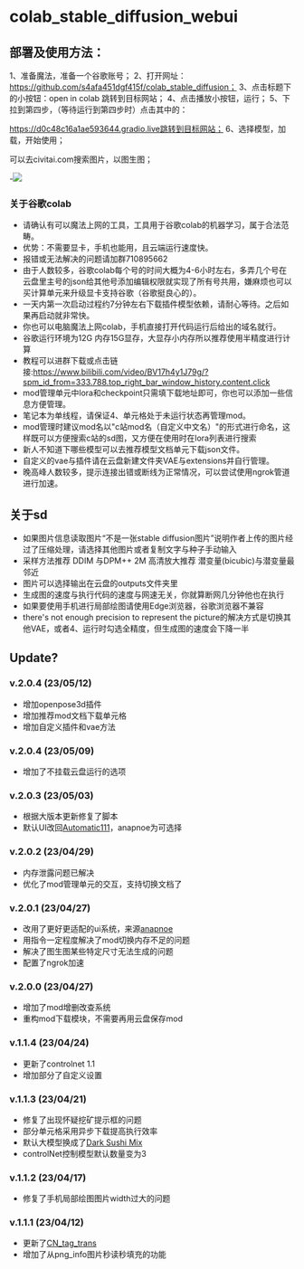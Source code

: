 # **colab_stable_diffusion_webui**
## 部署及使用方法：
1、准备魔法，准备一个谷歌账号；
2、打开网址：https://github.com/s4afa451dgf415f/colab_stable_diffusion；
3、点击标题下的小按钮：open in colab 跳转到目标网站；
4、点击播放小按钮，运行；
5、下拉到第四步，（等待运行到第四步时）点击其中的：

https://d0c48c16a1ae593644.gradio.live跳转到目标网站；
6、选择模型，加载，开始使用；

可以去civitai.com搜索图片，以图生图；


-[![](https://img.shields.io/static/v1?message=Open%20in%20Colab&logo=googlecolab&labelColor=5c5c5c&color=0f80c1&label=%20&style=flat)](https://colab.research.google.com/github/s4afa451dgf415f/colab_stable_diffusion/blob/main/%E4%BA%91stable_diffusion(%E4%BF%AE%E5%A4%8D%E6%8C%96%E7%9F%BF%E5%AB%8C%E7%96%91).ipynb)<br>


### 关于谷歌colab
- 请确认有可以魔法上网的工具，工具用于谷歌colab的机器学习，属于合法范畴。 
- 优势：不需要显卡，手机也能用，且云端运行速度快。
- 报错或无法解决的问题请加群710895662
- 由于人数较多，谷歌colab每个号的时间大概为4-6小时左右，多弄几个号在云盘里主号的json给其他号添加编辑权限就实现了所有号共用，嫌麻烦也可以买计算单元来升级显卡支持谷歌（谷歌挺良心的）。
- 一天内第一次启动过程约7分钟左右下载插件模型依赖，请耐心等待。之后如果再启动就非常快。 
- 你也可以电脑魔法上网colab，手机直接打开代码运行后给出的域名就行。
- 谷歌运行环境为12G 内存15G显存，大显存小内存所以推荐使用半精度进行计算
- 教程可以进群下载或点击链接:https://www.bilibili.com/video/BV17h4y1J79g/?spm_id_from=333.788.top_right_bar_window_history.content.click
- mod管理单元中lora和checkpoint只需填下载地址即可，你也可以添加一些信息方便管理。
- 笔记本为单线程，请保证4、单元格处于未运行状态再管理mod。
- mod管理时建议mod名以"c站mod名（自定义中文名）"的形式进行命名，这样既可以方便搜索c站的sd图，又方便在使用时在lora列表进行搜索
- 新人不知道下哪些模型可以去推荐模型文档单元下载json文件。
- 自定义的vae与插件请在云盘新建文件夹VAE与extensions并自行管理。
- 晚高峰人数较多，提示连接出错或断线为正常情况，可以尝试使用ngrok管道进行加速。
 
 ## 关于sd
 - 如果图片信息读取图片“不是一张stable diffusion图片”说明作者上传的图片经过了压缩处理，请选择其他图片或者复制文字与种子手动输入
 - 采样方法推荐 DDIM 与DPM++ 2M 高清放大推荐 潜变量(bicubic)与潜变量最邻近
 - 图片可以选择输出在云盘的outputs文件夹里
 - 生成图的速度与执行代码的速度与网速无关，你就算断网几分钟他也在执行
 - 如果要使用手机进行局部绘图请使用Edge浏览器，谷歌浏览器不兼容
 - there's not enough precision to represent the picture的解决方式是切换其他VAE，或者4、运行时勾选全精度，但生成图的速度会下降一半

## Update?
### v.2.0.4 (23/05/12)
- 增加openpose3d插件
- 增加推荐mod文档下载单元格
- 增加自定义插件和vae方法
### v.2.0.4 (23/05/09)
- 增加了不挂载云盘运行的选项
### v.2.0.3 (23/05/03)
- 根据大版本更新修复了脚本
- 默认UI改回[Automatic111](https://github.com/AUTOMATIC1111/stable-diffusion-webui)，anapnoe为可选择
### v.2.0.2 (23/04/29)
- 内存泄露问题已解决
- 优化了mod管理单元的交互，支持切换文档了
### v.2.0.1 (23/04/27)
- 改用了更好更适配的ui系统，来源[anapnoe](https://github.com/anapnoe/stable-diffusion-webui-ux)
- 用指令一定程度解决了mod切换内存不足的问题
- 解决了图生图某些特定尺寸无法生成的问题
- 配置了ngrok加速
### v.2.0.0 (23/04/27)
- 增加了mod增删改查系统
- 重构mod下载模块，不需要再用云盘保存mod
### v.1.1.4 (23/04/24)
- 更新了controlnet 1.1
- 增加部分了自定义设置
### v.1.1.3 (23/04/21)
- 修复了出现怀疑挖矿提示框的问题
- 部分单元格采用异步下载提高执行效率
- 默认大模型换成了[Dark Sushi Mix](https://civitai.com/api/download/models/33482)
- controlNet控制模型默认数量变为3
### v.1.1.2 (23/04/17)
- 修复了手机局部绘图图片width过大的问题
### v.1.1.1 (23/04/12)
- 更新了[CN_tag_trans](https://www.bilibili.com/video/BV1tg4y137mt/?spm_id_from=333.880.my_history.page.click&vd_source=931a87555c05909a4816745522b3ce74)
- 增加了从png_info图片秒读秒填充的功能

